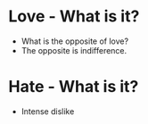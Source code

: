 # Love - What is it?
* What is the opposite of love?
* The opposite is indifference.

# Hate - What is it?
* Intense dislike
